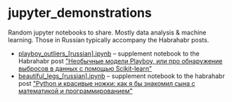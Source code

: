 # jupyter_demonstrations

Random jupyter notebooks to share. 
Mostly data analysis & machine learning. 
Those in Russian typically accompany the Habrahabr posts. 

- [playboy_outliers_[russian].ipynb](http://nbviewer.jupyter.org/github/Yorko/jupyter_demonstrations/blob/master/playboy_outliers_%5Brussian%5D.ipynb) –  supplement notebook to the Habrahabr post ["Необычные модели Playboy, или про обнаружение выбросов в данных c помощью Scikit-learn"](https://habrahabr.ru/post/251225/)
- [beautiful_legs_[russian].ipynb](http://nbviewer.jupyter.org/github/Yorko/jupyter_demonstrations/blob/master/beautiful_legs_%5Brussian%5D.ipynb) – supplement notebook to the habrahabr post ["Python и красивые ножки: как я бы знакомил сына с математикой и программированием"](https://habrahabr.ru/post/275963/)
